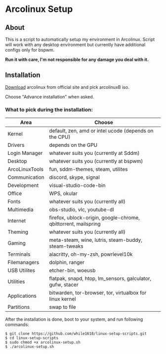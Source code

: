 # Arcolinux Setup

## About
This is a script to automatically setup my environment in Arcolinux.
Script will work with any desktop environment but currently have additional configs only for bspwm.

__Run it with care, I'm not responsible for any damage you deal with it.__

## Installation
[Download](https://www.arcolinux.info/downloads/) arcolinux from official site and pick arcolinuxB iso.

Choose "Advance installation" when asked.

### What to pick during the installation:

| Area           | Choose                                                         |
| -------------- | -------------------------------------------------------------- |
| Kernel         | default, zen, amd or intel ucode (depends on the CPU)          |
| Drivers        | depends on the GPU                                             |
| Login Manager  | whatever suits you (currently at Sddm)                         |
| Desktop        | whatever suits you (currently at bspwm)                        |
| ArcoLinuxTools | fun, sddm-themes, steam, utilites                              |
| Communication  | discord, skype, signal                                         |
| Development    | visual-studio-code-bin                                         |
| Office         | WPS, okular                                                    |
| Fonts          | whatever suits you (currently all)                             |
| Multimedia     | obs-studio, vlc, youtube-dl                                    |
| Internet       | firefox, ublock-origin, google-chrome, qbittorrent, mailspring |
| Theming        | whatever suits you (currently all)                             |
| Gaming         | meta-steam, wine, lutris, steam-buddy, steam-tweaks            |
| Terminals      | alacritty, oh-my-zsh, powrlevel10k                             |
| Filemanagers   | dolphin, ranger                                                |
| USB Utilites   | etcher-bin, woeusb                                             |
| Utilities      | flatpak, snapd, htop, lm_sensors, galculator, gufw, stacer     |
| Applications   | bitwarden, tor-browser, tor, virtualbox for linux kernel       |
| Partitions     | swap to file                                                   |

After the installation is done, boot to your system, and run following commands:

``` 
$ git clone https://github.com/while1618/linux-setup-scripts.git 
$ cd linux-setup-scripts 
$ sudo chmod +x arcolinux-setup.sh
$ ./arcolinux-setup.sh
```
